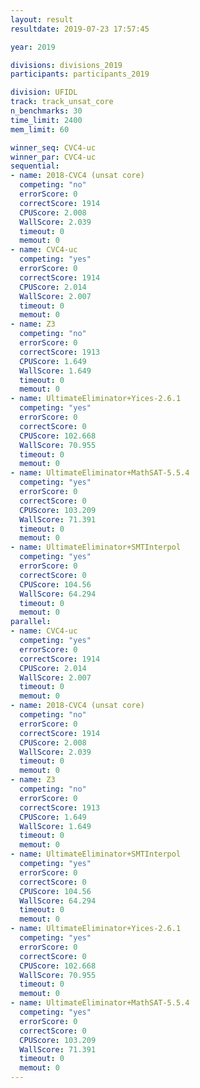 ```yaml
---
layout: result
resultdate: 2019-07-23 17:57:45

year: 2019

divisions: divisions_2019
participants: participants_2019

division: UFIDL
track: track_unsat_core
n_benchmarks: 30
time_limit: 2400
mem_limit: 60

winner_seq: CVC4-uc
winner_par: CVC4-uc
sequential:
- name: 2018-CVC4 (unsat core)
  competing: "no"
  errorScore: 0
  correctScore: 1914
  CPUScore: 2.008
  WallScore: 2.039
  timeout: 0
  memout: 0
- name: CVC4-uc
  competing: "yes"
  errorScore: 0
  correctScore: 1914
  CPUScore: 2.014
  WallScore: 2.007
  timeout: 0
  memout: 0
- name: Z3
  competing: "no"
  errorScore: 0
  correctScore: 1913
  CPUScore: 1.649
  WallScore: 1.649
  timeout: 0
  memout: 0
- name: UltimateEliminator+Yices-2.6.1
  competing: "yes"
  errorScore: 0
  correctScore: 0
  CPUScore: 102.668
  WallScore: 70.955
  timeout: 0
  memout: 0
- name: UltimateEliminator+MathSAT-5.5.4
  competing: "yes"
  errorScore: 0
  correctScore: 0
  CPUScore: 103.209
  WallScore: 71.391
  timeout: 0
  memout: 0
- name: UltimateEliminator+SMTInterpol
  competing: "yes"
  errorScore: 0
  correctScore: 0
  CPUScore: 104.56
  WallScore: 64.294
  timeout: 0
  memout: 0
parallel:
- name: CVC4-uc
  competing: "yes"
  errorScore: 0
  correctScore: 1914
  CPUScore: 2.014
  WallScore: 2.007
  timeout: 0
  memout: 0
- name: 2018-CVC4 (unsat core)
  competing: "no"
  errorScore: 0
  correctScore: 1914
  CPUScore: 2.008
  WallScore: 2.039
  timeout: 0
  memout: 0
- name: Z3
  competing: "no"
  errorScore: 0
  correctScore: 1913
  CPUScore: 1.649
  WallScore: 1.649
  timeout: 0
  memout: 0
- name: UltimateEliminator+SMTInterpol
  competing: "yes"
  errorScore: 0
  correctScore: 0
  CPUScore: 104.56
  WallScore: 64.294
  timeout: 0
  memout: 0
- name: UltimateEliminator+Yices-2.6.1
  competing: "yes"
  errorScore: 0
  correctScore: 0
  CPUScore: 102.668
  WallScore: 70.955
  timeout: 0
  memout: 0
- name: UltimateEliminator+MathSAT-5.5.4
  competing: "yes"
  errorScore: 0
  correctScore: 0
  CPUScore: 103.209
  WallScore: 71.391
  timeout: 0
  memout: 0
---
```

